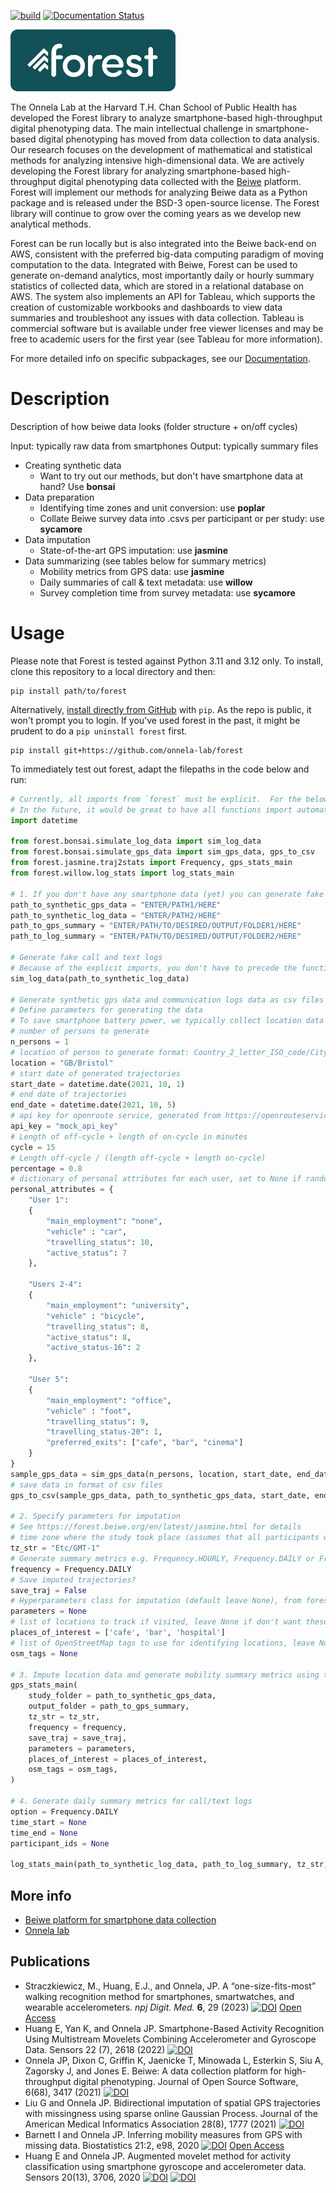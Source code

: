 [![build](https://github.com/onnela-lab/forest/actions/workflows/build.yml/badge.svg)](https://github.com/onnela-lab/forest/actions/workflows/build.yml)
[![Documentation Status](https://readthedocs.org/projects/forest-docs/badge/)](https://forest.beiwe.org/en/latest/)

<!--- using a URL to display logo on PyPI --->
<img width="264" height="99" src="https://raw.githubusercontent.com/onnela-lab/forest/main/forest-logo-color.png" alt="Forest logo">

The Onnela Lab at the Harvard T.H. Chan School of Public Health has developed the Forest library to analyze smartphone-based high-throughput digital phenotyping data. The main intellectual challenge in smartphone-based digital phenotyping has moved from data collection to data analysis. Our research focuses on the development of mathematical and statistical methods for analyzing intensive high-dimensional data. We are actively developing the Forest library for analyzing smartphone-based high-throughput digital phenotyping data collected with the [Beiwe](https://github.com/onnela-lab/beiwe-backend) platform. Forest will implement our methods for analyzing Beiwe data as a Python package and is released under the BSD-3 open-source license. The Forest library will continue to grow over the coming years as we develop new analytical methods.

Forest can be run locally but is also integrated into the Beiwe back-end on AWS, consistent with the preferred big-data computing paradigm of moving computation to the data. Integrated with Beiwe, Forest can be used to generate on-demand analytics, most importantly daily or hourly summary statistics of collected data, which are stored in a relational database on AWS. The system also implements an API for Tableau, which supports the creation of customizable workbooks and dashboards to view data summaries and troubleshoot any issues with data collection. Tableau is commercial software but is available under free viewer licenses and may be free to academic users for the first year (see Tableau for more information).

For more detailed info on specific subpackages, see our [Documentation](https://forest.beiwe.org).

# Description

Description of how beiwe data looks (folder structure + on/off cycles)

Input: typically raw data from smartphones
Output: typically summary files

- Creating synthetic data
  - Want to try out our methods, but don't have smartphone data at hand? Use **bonsai**
- Data preparation
  - Identifying time zones and unit conversion: use **poplar**
  - Collate Beiwe survey data into .csvs per participant or per study: use **sycamore**
- Data imputation
  - State-of-the-art GPS imputation: use **jasmine**
- Data summarizing (see tables below for summary metrics)
  - Mobility metrics from GPS data: use **jasmine**
  - Daily summaries of call & text metadata: use **willow**
  - Survey completion time from survey metadata: use **sycamore**

# Usage

Please note that Forest is tested against Python 3.11 and 3.12 only. To install, clone this repository to a local directory and then:

```console
pip install path/to/forest
```

Alternatively, [install directly from GitHub](https://pip.pypa.io/en/stable/cli/pip_install/#examples) with `pip`. As the repo is public, it won't prompt you to login. If you've used forest in the past, it might be prudent to do a `pip uninstall forest` first.

```console
pip install git+https://github.com/onnela-lab/forest
```

To immediately test out forest, adapt the filepaths in the code below and run:

```python
# Currently, all imports from `forest` must be explicit.  For the below example you need to import the following
# In the future, it would be great to have all functions import automatically
import datetime

from forest.bonsai.simulate_log_data import sim_log_data
from forest.bonsai.simulate_gps_data import sim_gps_data, gps_to_csv
from forest.jasmine.traj2stats import Frequency, gps_stats_main
from forest.willow.log_stats import log_stats_main

# 1. If you don't have any smartphone data (yet) you can generate fake data
path_to_synthetic_gps_data = "ENTER/PATH1/HERE"
path_to_synthetic_log_data = "ENTER/PATH2/HERE"
path_to_gps_summary = "ENTER/PATH/TO/DESIRED/OUTPUT/FOLDER1/HERE"
path_to_log_summary = "ENTER/PATH/TO/DESIRED/OUTPUT/FOLDER2/HERE"

# Generate fake call and text logs 
# Because of the explicit imports, you don't have to precede the functions with forest.subpackage.
sim_log_data(path_to_synthetic_log_data)

# Generate synthetic gps data and communication logs data as csv files
# Define parameters for generating the data
# To save smartphone battery power, we typically collect location data intermittently: e.g. during an on-cycle of 3 minutes, followed by an off-cycle of 12 minutes. We'll generate data in this way
# number of persons to generate
n_persons = 1
# location of person to generate format: Country_2_letter_ISO_code/City_Name
location = "GB/Bristol"
# start date of generated trajectories
start_date = datetime.date(2021, 10, 1)
# end date of trajectories
end_date = datetime.date(2021, 10, 5)
# api key for openroute service, generated from https://openrouteservice.org/
api_key = "mock_api_key"
# Length of off-cycle + length of on-cycle in minutes
cycle = 15
# Length off-cycle / (length off-cycle + length on-cycle)
percentage = 0.8
# dictionary of personal attributes for each user, set to None if random, check Attributes class for usage in simulate_gps_data module.
personal_attributes = {
    "User 1":
    {
        "main_employment": "none", 
        "vehicle" : "car",
        "travelling_status": 10,
        "active_status": 7
    },

    "Users 2-4":
    {
        "main_employment": "university",
        "vehicle" : "bicycle",
        "travelling_status": 8,
        "active_status": 8,
        "active_status-16": 2 
    },

    "User 5":
    {
        "main_employment": "office",
        "vehicle" : "foot",
        "travelling_status": 9,
        "travelling_status-20": 1,
        "preferred_exits": ["cafe", "bar", "cinema"] 
    }
}
sample_gps_data = sim_gps_data(n_persons, location, start_date, end_date, cycle, percentage, api_key, personal_attributes)
# save data in format of csv files
gps_to_csv(sample_gps_data, path_to_synthetic_gps_data, start_date, end_date)

# 2. Specify parameters for imputation 
# See https://forest.beiwe.org/en/latest/jasmine.html for details
# time zone where the study took place (assumes that all participants were always in this time zone)
tz_str = "Etc/GMT-1"
# Generate summary metrics e.g. Frequency.HOURLY, Frequency.DAILY or Frequency.HOURLY_AND_DAILY (see Frequency class in constants.py)
frequency = Frequency.DAILY
# Save imputed trajectories?
save_traj = False
# Hyperparameters class for imputation (default leave None), from forest.jasmine.traj2stats import Hyperparameters
parameters = None
# list of locations to track if visited, leave None if don't want these summary statistics
places_of_interest = ['cafe', 'bar', 'hospital']
# list of OpenStreetMap tags to use for identifying locations, leave None to default to amenity and leisure tagged locations or if you don't want to use OSM (see OSMTags class in constants.py)
osm_tags = None

# 3. Impute location data and generate mobility summary metrics using the simulated data above
gps_stats_main(
    study_folder = path_to_synthetic_gps_data,
    output_folder = path_to_gps_summary,
    tz_str = tz_str,
    frequency = frequency,
    save_traj = save_traj,
    parameters = parameters,
    places_of_interest = places_of_interest,
    osm_tags = osm_tags,
)

# 4. Generate daily summary metrics for call/text logs
option = Frequency.DAILY
time_start = None 
time_end = None
participant_ids = None

log_stats_main(path_to_synthetic_log_data, path_to_log_summary, tz_str, option, time_start, time_end, participant_ids)
```

## More info
* [Beiwe platform for smartphone data collection](https://www.beiwe.org/)
* [Onnela lab](https://www.hsph.harvard.edu/onnela-lab/)

## Publications
* Straczkiewicz, M., Huang, E.J., and Onnela, JP. A “one-size-fits-most” walking recognition method for smartphones, smartwatches, and wearable accelerometers. _npj Digit. Med._ **6**, 29 (2023) [![DOI](https://img.shields.io/badge/DOI-10.1038%2Fs41746--022--00745--z-blue)](https://doi.org/10.1038/s41746-022-00745-z) [Open Access](https://rdcu.be/c6dGV)
* Huang E, Yan K, and Onnela JP. Smartphone-Based Activity Recognition Using Multistream Movelets Combining Accelerometer and Gyroscope Data. Sensors 22 (7), 2618 (2022) [![DOI](https://img.shields.io/badge/DOI-10.3390%2Fs22072618-blue)](https://doi.org/10.3390/s22072618)
* Onnela JP, Dixon C, Griffin K, Jaenicke T, Minowada L, Esterkin S, Siu A, Zagorsky J, and Jones E. Beiwe: A data collection platform for high-throughput digital phenotyping. Journal of Open Source Software, 6(68), 3417 (2021) [![DOI](https://joss.theoj.org/papers/10.21105/joss.03417/status.svg)](https://doi.org/10.21105/joss.03417)
* Liu G and Onnela JP. Bidirectional imputation of spatial GPS trajectories with missingness using sparse online Gaussian Process. Journal of the American Medical Informatics Association 28(8), 1777 (2021) [![DOI](https://img.shields.io/badge/DOI-10.1093%2Fjamia%2Focab069-blue)](https://doi.org/10.1093/jamia/ocab069)
* Barnett I and Onnela JP. Inferring mobility measures from GPS with missing data. Biostatistics 21:2, e98, 2020 [![DOI](https://img.shields.io/badge/DOI-10.1093%2Fbiostatistics%2Fkxy059-blue)](https://doi.org/10.1093/biostatistics/kxy059) [Open Access](https://academic.oup.com/biostatistics/article/21/2/e98/5145908?guestAccessKey=0e3baa8c-2a80-405e-a7b4-1444099f48a2)
* Huang E and Onnela JP. Augmented movelet method for activity classification using smartphone gyroscope and accelerometer data. Sensors 20(13), 3706, 2020 [![DOI](https://img.shields.io/badge/DOI-10.3390%2Fs20133706-blue)](https://doi.org/10.3390/s20133706) [![DOI](https://zenodo.org/badge/DOI/10.5281/zenodo.3925679.svg)](https://doi.org/10.5281/zenodo.3925679)
